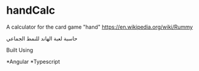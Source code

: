 # handCalc
A calculator for the card game "hand" 
https://en.wikipedia.org/wiki/Rummy

حاسبة لعبة الهاند للنمط الجماعي


Built Using 

*Angular 
*Typescript
